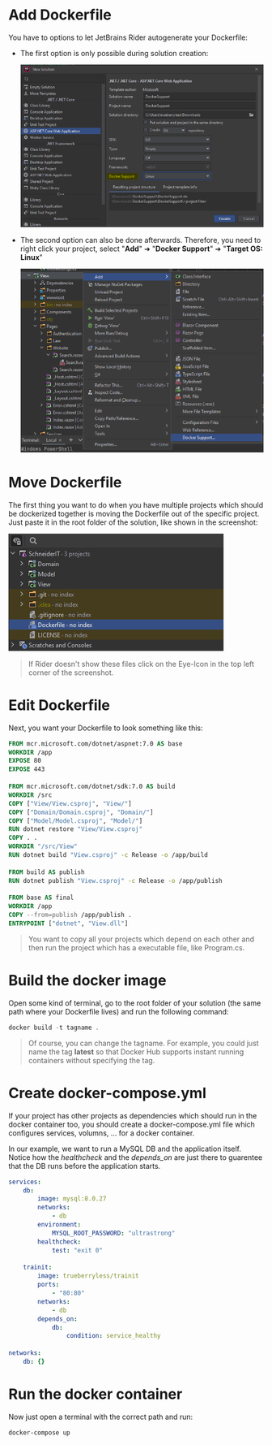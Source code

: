 # Add Dockerfile

You have to options to let JetBrains Rider autogenerate your Dockerfile:

-   The first option is only possible during solution creation:

    ![](./img/docker_support_activate_creation.png)

-   The second option can also be done afterwards. Therefore, you need to right click your project, select "**Add**" ➜ "**Docker Support**" ➜ "**Target OS: Linux**"

    ![](./img/docker_support_activate_project.png)

# Move Dockerfile

The first thing you want to do when you have multiple projects which should be dockerized together is moving the Dockerfile out of the specific project. Just paste it in the root folder of the solution, like shown in the screenshot:

![](./img/docker_support_move_dockerfile.png)

> If Rider doesn't show these files click on the Eye-Icon in the top left corner of the screenshot.

# Edit Dockerfile

Next, you want your Dockerfile to look something like this:

```Dockerfile
FROM mcr.microsoft.com/dotnet/aspnet:7.0 AS base
WORKDIR /app
EXPOSE 80
EXPOSE 443

FROM mcr.microsoft.com/dotnet/sdk:7.0 AS build
WORKDIR /src
COPY ["View/View.csproj", "View/"]
COPY ["Domain/Domain.csproj", "Domain/"]
COPY ["Model/Model.csproj", "Model/"]
RUN dotnet restore "View/View.csproj"
COPY . .
WORKDIR "/src/View"
RUN dotnet build "View.csproj" -c Release -o /app/build

FROM build AS publish
RUN dotnet publish "View.csproj" -c Release -o /app/publish

FROM base AS final
WORKDIR /app
COPY --from=publish /app/publish .
ENTRYPOINT ["dotnet", "View.dll"]
```

> You want to copy all your projects which depend on each other and then run the project which has a executable file, like Program.cs.

# Build the docker image

Open some kind of terminal, go to the root folder of your solution (the same path where your Dockerfile lives) and run the following command:

```powershell
docker build -t tagname .
```

> Of course, you can change the tagname. For example, you could just name the tag **latest** so that Docker Hub supports instant running containers without specifying the tag.

# Create docker-compose.yml

If your project has other projects as dependencies which should run in the docker container too, you should create a docker-compose.yml file which configures services, volumns, ... for a docker container.

In our example, we want to run a MySQL DB and the application itself. Notice how the _healthcheck_ and the _depends_on_ are just there to guarentee that the DB runs before the application starts.

```yml
services:
    db:
        image: mysql:8.0.27
        networks:
            - db
        environment:
            MYSQL_ROOT_PASSWORD: "ultrastrong"
        healthcheck:
            test: "exit 0"

    trainit:
        image: trueberryless/trainit
        ports:
            - "80:80"
        networks:
            - db
        depends_on:
            db:
                condition: service_healthy

networks:
    db: {}
```

# Run the docker container

Now just open a terminal with the correct path and run:

```powershell
docker-compose up
```
